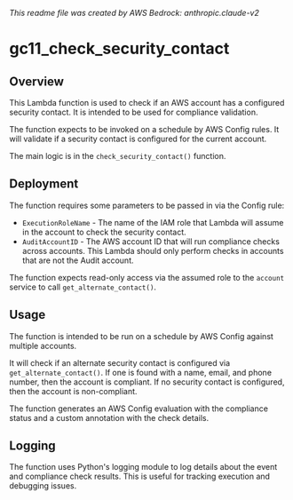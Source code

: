 *This readme file was created by AWS Bedrock: anthropic.claude-v2*

# gc11_check_security_contact

## Overview

This Lambda function is used to check if an AWS account has a configured security contact. It is intended to be used for compliance validation.

The function expects to be invoked on a schedule by AWS Config rules. It will validate if a security contact is configured for the current account.

The main logic is in the `check_security_contact()` function.

## Deployment

The function requires some parameters to be passed in via the Config rule:

- `ExecutionRoleName` - The name of the IAM role that Lambda will assume in the account to check the security contact.
- `AuditAccountID` - The AWS account ID that will run compliance checks across accounts. This Lambda should only perform checks in accounts that are not the Audit account.

The function expects read-only access via the assumed role to the `account` service to call `get_alternate_contact()`.

## Usage

The function is intended to be run on a schedule by AWS Config against multiple accounts.

It will check if an alternate security contact is configured via `get_alternate_contact()`. If one is found with a name, email, and phone number, then the account is compliant. If no security contact is configured, then the account is non-compliant.

The function generates an AWS Config evaluation with the compliance status and a custom annotation with the check details.

## Logging

The function uses Python's logging module to log details about the event and compliance check results. This is useful for tracking execution and debugging issues.
